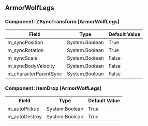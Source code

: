 ## ArmorWolfLegs

### Component: ZSyncTransform (ArmorWolfLegs)

|Field|Type|Default Value|
|---|---|---|
|m_syncPosition|System.Boolean|True|
|m_syncRotation|System.Boolean|True|
|m_syncScale|System.Boolean|False|
|m_syncBodyVelocity|System.Boolean|False|
|m_characterParentSync|System.Boolean|False|

### Component: ItemDrop (ArmorWolfLegs)

|Field|Type|Default Value|
|---|---|---|
|m_autoPickup|System.Boolean|True|
|m_autoDestroy|System.Boolean|True|


